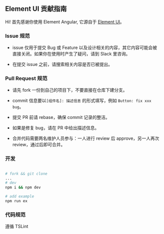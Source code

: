 ## Element UI 贡献指南

Hi! 首先感谢你使用 Element Angular, 它源自于 [Element UI](https://github.com/ElemeFE/element)。


### Issue 规范

- issue 仅用于提交 Bug 或 Feature 以及设计相关的内容，其它内容可能会被直接关闭。如果你在使用时产生了疑问，请到 Slack 里咨询。

- 在提交 issue 之前，请搜索相关内容是否已被提出。



### Pull Request 规范

- 请先 fork 一份到自己的项目下，不要直接在仓库下建分支。

- commit 信息要以`[组件名]: 描述信息` 的形式填写，例如 `Button: fix xxx bug`。

- 提交 PR 前请 rebase，确保 commit 记录的整洁。

- 如果是修复 bug，请在 PR 中给出描述信息。

- 合并代码需要两名维护人员参与：一人进行 review 后 approve，另一人再次 review，通过后即可合并。



### 开发

```bash

# fork && git clone
...
# dev
npm i && npm dev

# add example
npm run ex

```


### 代码规范
遵循 TSLint
